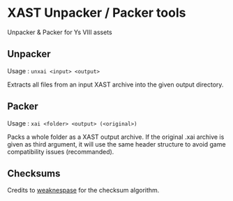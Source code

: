 # XAST Unpacker / Packer tools

Unpacker & Packer for Ys VIII assets

## Unpacker

Usage : `unxai <input> <output>`

Extracts all files from an input XAST archive into the given output directory.


## Packer

Usage : `xai <folder> <output> (<original>)`

Packs a whole folder as a XAST output archive.
If the original .xai archive is given as third argument,
it will use the same header structure to avoid game compatibility issues (recommanded).

## Checksums

Credits to [weaknespase](https://github.com/weaknespase) for the checksum algorithm.
